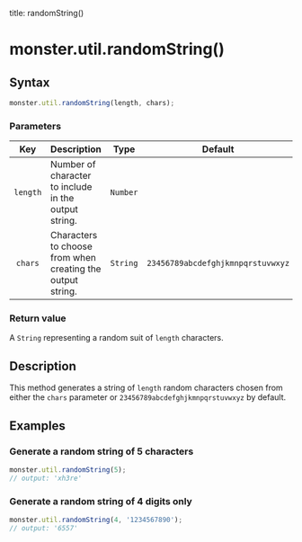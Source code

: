 title: randomString()

# monster.util.randomString()

## Syntax
```javascript
monster.util.randomString(length, chars);
```

### Parameters
Key | Description | Type | Default | Required
:-: | --- | :-: | :-: | :-:
`length` | Number of character to include in the output string. | `Number` | | `true`
`chars` | Characters to choose from when creating the output string. | `String` | `23456789abcdefghjkmnpqrstuvwxyz` | `false`

### Return value
A `String` representing a random suit of `length` characters.

## Description
This method generates a string of `length` random characters chosen from either the `chars` parameter or `23456789abcdefghjkmnpqrstuvwxyz` by default.

## Examples
### Generate a random string of 5 characters
```javascript
monster.util.randomString(5);
// output: 'xh3re'
```

### Generate a random string of 4 digits only
```javascript
monster.util.randomString(4, '1234567890');
// output: '6557'
```

[monster]: ../../monster.md
[util]: ../util.md

[integer]: https://developer.mozilla.org/en-US/docs/Web/JavaScript/Guide/Values,_variables,_and_literals#Integers
[string_literal]: https://developer.mozilla.org/en-US/docs/Web/JavaScript/Guide/Values,_variables,_and_literals#String_literals
